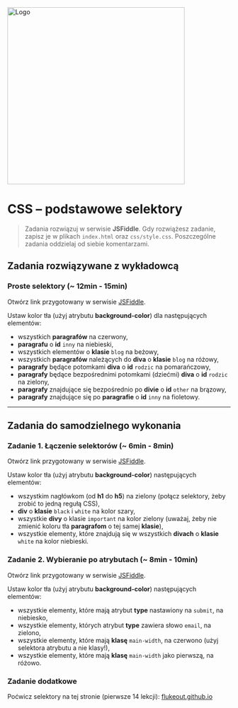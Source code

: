 <img alt="Logo" src="http://coderslab.pl/svg/logo-coderslab.svg" width="400">

# CSS &ndash; podstawowe selektory

> Zadania rozwiązuj w serwisie **JSFiddle**. Gdy rozwiążesz zadanie, zapisz je w plikach ```index.html``` oraz ```css/style.css```. Poszczególne zadania oddzielaj od siebie komentarzami.

## Zadania rozwiązywane z wykładowcą

###  Proste selektory (~ 12min - 15min)  
Otwórz link przygotowany w serwisie  [JSFiddle](http://jsfiddle.net/CodersLab/qtba6fkg).

Ustaw kolor tła (użyj atrybutu **background-color**) dla następujących elementów:

* wszystkich **paragrafów** na czerwony,
* **paragrafu** o **id** ```inny``` na niebieski,
* wszystkich elementów o **klasie** ```blog``` na beżowy,
* wszystkich **paragrafów** należących do **diva** o **klasie** ```blog``` na różowy,
* **paragrafy** będące potomkami **diva** o **id** ```rodzic``` na pomarańczowy,
* **paragrafy** będące bezpośrednimi potomkami (dziećmi) **diva** o **id** ```rodzic``` na zielony,
* **paragrafy** znajdujące się bezpośrednio po **divie** o **id** ```other``` na brązowy,
* **paragrafy** znajdujące się po **paragrafie** o **id** ```inny``` na fioletowy.

-------------------------------------------------------------------------------

## Zadania do samodzielnego wykonania

### Zadanie 1. Łączenie selektorów (~ 6min - 8min)
Otwórz link przygotowany w serwisie  [JSFiddle](http://jsfiddle.net/CodersLab/7pr6qk93/).

Ustaw kolor tła (użyj atrybutu **background-color**) następujących elementów:

* wszystkim nagłówkom (od **h1** do **h5**) na zielony (połącz selektory, żeby zrobić to jedną regułą CSS),
* **div** o **klasie** ```black``` i ```white``` na kolor szary,
* wszystkie **divy** o klasie ```important``` na kolor zielony (uważaj, żeby nie zmienić koloru tła **paragrafom** o tej samej **klasie**),
* wszystkie elementy, które znajdują się w wszystkich **divach** o **klasie** ```white``` na kolor niebieski.

### Zadanie 2. Wybieranie po atrybutach (~ 8min - 10min)
Otwórz link przygotowany w serwisie  [JSFiddle](http://JSFiddle.net/CodersLab/41Lk25nh/).

Ustaw kolor tła (użyj atrybutu **background-color**) następujących elementów:

* wszystkie elementy, które mają atrybut **type** nastawiony na ```submit```, na niebiesko,
* wszystkie elementy, których atrybut **type** zawiera słowo ```email```, na zielono,
* wszystkie elementy, które mają **klasę**  ```main-width```, na czerwono (użyj selektora atrybutu a nie klasy!),
* wszystkie elementy, które mają **klasę**  ```main-width``` jako pierwszą, na różowo.

### Zadanie dodatkowe  
Poćwicz selektory na tej stronie (pierwsze 14 lekcji):
[flukeout.github.io](http://flukeout.github.io/ )
